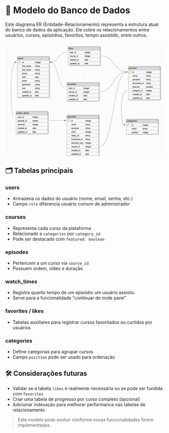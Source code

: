 # 🧩 Modelo do Banco de Dados

Este diagrama ER (Entidade-Relacionamento) representa a estrutura atual do banco de dados da aplicação. Ele cobre os relacionamentos entre usuários, cursos, episódios, favoritos, tempo assistido, entre outros.

![Diagrama do Banco de Dados](./schema_banco_de_dados.png)

## 🗂️ Tabelas principais

### users
- Armazena os dados do usuário (nome, email, senha, etc.)
- Campo `role` diferencia usuário comum de administrador

### courses
- Representa cada curso da plataforma
- Relacionado a `categories` por `category_id`
- Pode ser destacado com `featured: boolean`

### episodes
- Pertencem a um curso via `course_id`
- Possuem ordem, vídeo e duração

### watch_times
- Registra quanto tempo de um episódio um usuário assistiu
- Serve para a funcionalidade "continuar de onde parei"

### favorites / likes
- Tabelas auxiliares para registrar cursos favoritados ou curtidos por usuários

### categories
- Define categorias para agrupar cursos
- Campo `position` pode ser usado para ordenação

## 🛠️ Considerações futuras

- Validar se a tabela `likes` é realmente necessária ou se pode ser fundida com `favorites`
- Criar uma tabela de progresso por curso completo (opcional)
- Adicionar indexação para melhorar performance nas tabelas de relacionamento

> Este modelo pode evoluir conforme novas funcionalidades forem implementadas.
